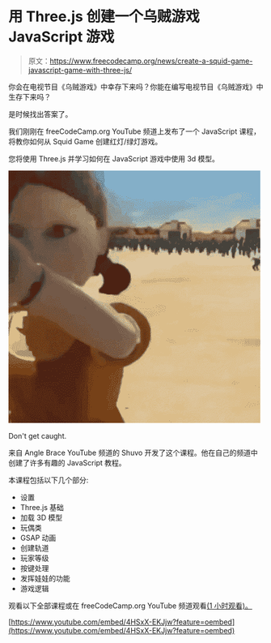 # 用 Three.js 创建一个乌贼游戏 JavaScript 游戏

> 原文：<https://www.freecodecamp.org/news/create-a-squid-game-javascript-game-with-three-js/>

你会在电视节目《乌贼游戏》中幸存下来吗？你能在编写电视节目《乌贼游戏》中生存下来吗？

是时候找出答案了。

我们刚刚在 freeCodeCamp.org YouTube 频道上发布了一个 JavaScript 课程，将教你如何从 Squid Game 创建红灯/绿灯游戏。

您将使用 Three.js 并学习如何在 JavaScript 游戏中使用 3d 模型。

![squid-game-red-light-green-light](img/4f3e2fb4ea383373bf02ee41bc2ec056.png)

Don't get caught.

来自 Angle Brace YouTube 频道的 Shuvo 开发了这个课程。他在自己的频道中创建了许多有趣的 JavaScript 教程。

本课程包括以下几个部分:

*   设置
*   Three.js 基础
*   加载 3D 模型
*   玩偶类
*   GSAP 动画
*   创建轨道
*   玩家等级
*   按键处理
*   发挥娃娃的功能
*   游戏逻辑

观看以下全部课程或在 freeCodeCamp.org YouTube 频道观看[(1 小时观看)。](https://youtu.be/4HSxX-EKJjw)

[https://www.youtube.com/embed/4HSxX-EKJjw?feature=oembed](https://www.youtube.com/embed/4HSxX-EKJjw?feature=oembed)